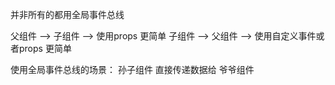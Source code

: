 并非所有的都用全局事件总线

父组件 --> 子组件 --> 使用props 更简单
子组件 --> 父组件 --> 使用自定义事件或者props 更简单

使用全局事件总线的场景：
    孙子组件 直接传递数据给 爷爷组件